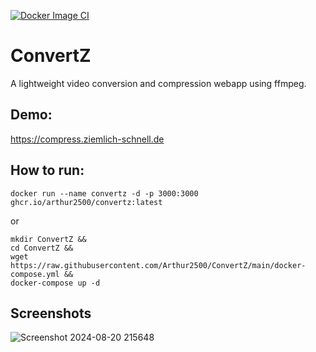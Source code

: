 [![Docker Image CI](https://github.com/Arthur2500/ConvertZ/actions/workflows/docker-image.yml/badge.svg)](https://github.com/Arthur2500/ConvertZ/actions/workflows/docker-image.yml)
# ConvertZ
A lightweight video conversion and compression webapp using ffmpeg.

## Demo:
https://compress.ziemlich-schnell.de

## How to run:
```
docker run --name convertz -d -p 3000:3000 ghcr.io/arthur2500/convertz:latest
```
or
```
mkdir ConvertZ &&
cd ConvertZ &&
wget https://raw.githubusercontent.com/Arthur2500/ConvertZ/main/docker-compose.yml &&
docker-compose up -d
```

## Screenshots
![Screenshot 2024-08-20 215648](https://github.com/user-attachments/assets/a2d7979e-2f71-4f3f-9063-57128690e62a)
